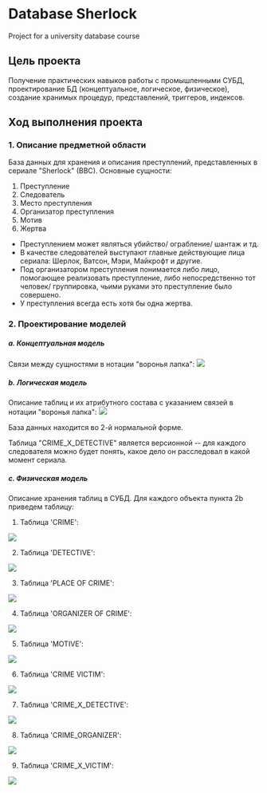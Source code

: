 # Database Sherlock
Project for a university database course

## Цель проекта
Получение практических навыков работы с промышленными СУБД, проектирование БД (концептуальное, логическое, физическое), создание хранимых процедур, представлений, триггеров, индексов.

## Ход выполнения проекта
### 1. Описание предметной области
База данных для хранения и описания преступлений, представленных в сериале "Sherlock" (BBC). Основные сущности:
1. Преступление
2. Следователь
3. Место преступления
4. Организатор преступления
5. Мотив
6. Жертва

- Преступлением может являться убийство/ ограбление/ шантаж и тд. 
- В качестве следователей выступают главные действующие лица сериала: Шерлок, Ватсон, Мэри, Майкрофт и другие. 
- Под организатором преступления понимается либо лицо, помогающее реализовать преступление, либо непосредственно тот человек/ группировка, чьими руками это преступление было совершено.
- У преступления всегда есть хотя бы одна жертва.
### 2. Проектирование моделей
##### a. Концептуальная модель 
Связи между сущностями в нотации "воронья лапка":
<img src="/models/conceptual-model-sherlock.png"/>

##### b. Логическая модель 
Описание таблиц и их атрибутного состава с указанием связей в нотации "воронья лапка":
<img src="/models/logical-model-sherlock.png"/>

База данных находится во 2-й нормальной форме.

Таблица "CRIME_X_DETECTIVE" является версионной -- для каждого следователя можно будет понять, какое дело он расследовал в какой момент сериала. 

##### c. Физическая модель 
Описание хранения таблиц в СУБД. 
Для каждого объекта пункта 2b приведем таблицу:

1. Таблица 'CRIME':
<img src="/models/physical-model-sherlock/pm-1-crime.png"/>

2. Таблица 'DETECTIVE':
<img src="/models/physical-model-sherlock/pm-2-detective.png"/>

3. Таблица 'PLACE OF CRIME':
<img src="/models/physical-model-sherlock/pm-3-place.png"/>

4. Таблица 'ORGANIZER OF CRIME':
<img src="/models/physical-model-sherlock/pm-4-organizer.png"/>

5. Таблица 'MOTIVE':
<img src="/models/physical-model-sherlock/pm-5-motive.png"/>

6. Таблица 'CRIME VICTIM':
<img src="/models/physical-model-sherlock/pm-6-victim.png"/>

7. Таблица 'CRIME_X_DETECTIVE':
<img src="/models/physical-model-sherlock/pm-7-crime-x-detective.png"/>

8. Таблица 'CRIME_ORGANIZER':
<img src="/models/physical-model-sherlock/pm-8-crime-x-organizer.png"/>

9. Таблица 'CRIME_X_VICTIM':
<img src="/models/physical-model-sherlock/pm-9-crime-x-victim.png"/>